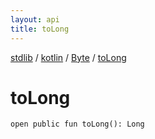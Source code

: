 ```yaml
---
layout: api
title: toLong
---
```

[stdlib](../../index.md) / [kotlin](../index.md) / [Byte](index.md) / [toLong](toLong.md)

# toLong

```
open public fun toLong(): Long
```

